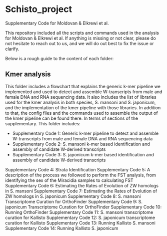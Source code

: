 # Schisto_project
Supplementary Code for Moldovan & Elkrewi et al. 

This repository included all the scripts and commands used in the analysis for Moldovan & Elkrewi et al. If anything is missing or not clear, please do not hesitate to reach out to us, and we will do out best to fix the issue or clarify.

Below is a rough guide to the content of each folder:

## Kmer analysis 
This folder includes a flowchart that explains the generic k-mer pipeline we implemented and used to detect and assemble W-transcripts from male and female DNA and RNA sequencing data. It also includes the list of libraries used for the kmer analysis in both species, S. mansoni and S. japonicum, and the implementation of the kmer pipeline with those libraries. In addition to that, the config files and the commands used to assemble the output of the kmer pipeline can be found there.
In terms of sections of the supplementary. This folder includes:
* Supplementary Code 1: Generic k-mer pipeline to detect and assemble W-transcripts from male and female DNA and RNA sequencing data
* Supplementary Code 2: S. mansoni k-mer based identification and assembly of candidate W-derived transcripts
* Supplementary Code 3: S. japonicum k-mer based identification and assembly of candidate W-derived transcripts



Supplementary Code 4: Strata Identification
Supplementary Code 5: A description of the process we followed to perform the FST analysis, from identifying the sex of the Miracidia samples to calculating FST
Supplementary Code 6: Estimating the Rates of Evolution of ZW homologs in S. mansoni
Supplementary Code 7: Estimating the Rates of Evolution of ZW homologs in S. japonicum
Supplementary Code 8: S. mansoni Transcriptome Curation for OrthoFinder
Supplementary Code 9: S. japonicum Transcriptome Curation for OrthoFinder
Supplementary Code 10: Running OrthoFinder
Supplementary Code 11: S. mansoni transcriptome curation for Kallisto
Supplementary Code 12: S. japonicum transcriptome curation for Kallisto
Supplementary Code 13: Running Kallisto S. mansoni
Supplementary Code 14: Running Kallisto S. japonicum
